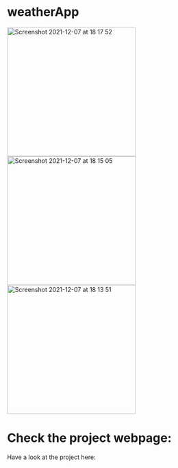 # weatherApp
<img width="300" alt="Screenshot 2021-12-07 at 18 17 52" src="https://user-images.githubusercontent.com/85104423/145076658-0f061375-514f-484e-8cae-0374f14a526f.png"><img width="300" alt="Screenshot 2021-12-07 at 18 15 05" src="https://user-images.githubusercontent.com/85104423/145076692-ac983caa-388b-42d2-87b5-6cf2efb79889.png"><img width="300" alt="Screenshot 2021-12-07 at 18 13 51" src="https://user-images.githubusercontent.com/85104423/145077090-d0e50ff0-fda8-492b-ad05-49fd44d88be9.png">



# Check the project webpage:


Have a look at the project here:
